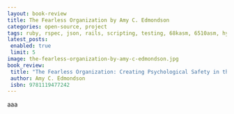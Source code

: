```yaml
---
layout: book-review
title: The Fearless Organization by Amy C. Edmondson
categories: open-source, project
tags: ruby, rspec, json, rails, scripting, testing, 68kasm, 6510asm, hyrox, fitness, words
latest_posts:
 enabled: true
 limit: 5
image: the-fearless-organization-by-amy-c-edmondson.jpg
book_review:
 title: "The Fearless Organization: Creating Psychological Safety in the Workplace for Learning, Innovation, and Growth"
 author: Amy C. Edmondson
 isbn: 9781119477242
---
```

aaa
